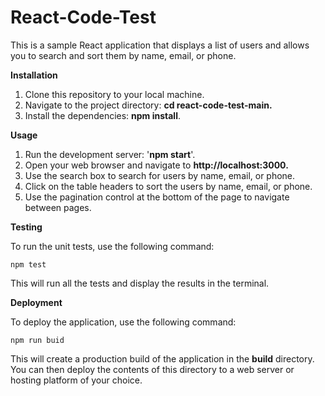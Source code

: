 # React-Code-Test
This is a sample React application that displays a list of users and allows you to search and sort them by name, email, or phone.

**Installation**

1. Clone this repository to your local machine.
2. Navigate to the project directory: **cd react-code-test-main.**
3. Install the dependencies: **npm install**.


**Usage**

1. Run the development server: '**npm start**'.
2. Open your web browser and navigate to **http://localhost:3000.**
3. Use the search box to search for users by name, email, or phone.
4. Click on the table headers to sort the users by name, email, or phone.
5. Use the pagination control at the bottom of the page to navigate between pages.



**Testing**

To run the unit tests, use the following command:
```
npm test
```

This will run all the tests and display the results in the terminal.



**Deployment**

To deploy the application, use the following command:
```
npm run buid
```

This will create a production build of the application in the **build** directory. You can then deploy the contents of this directory to a web server or hosting platform of your choice.
